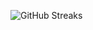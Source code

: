 ![GitHub Streaks](https://github-streaks-mqc9.onrender.com/streak/happilli/image?theme=midnight&cache_bust=1742922726)
